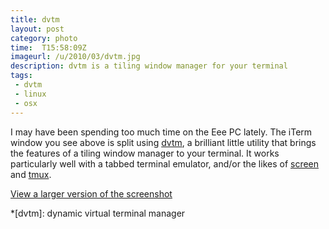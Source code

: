 ```yaml
---
title: dvtm
layout: post
category: photo
time:  T15:58:09Z
imageurl: /u/2010/03/dvtm.jpg
description: dvtm is a tiling window manager for your terminal 
tags:
 - dvtm
 - linux
 - osx
---
```


I may have been spending too much time on the Eee PC lately. The iTerm window you see above is split using [dvtm](http://www.brain-dump.org/projects/dvtm/), a brilliant little utility that brings the features of a tiling window manager to your terminal. It works particularly well with a tabbed terminal emulator, and/or the likes of [screen](http://www.manpagez.com/man/1/screen/)  and [tmux](http://tmux.sourceforge.net/ "A terminal multiplexer, which I find a lot easier to use than the venerable screen"). 

<p class="small"><a href="http://dl.dropbox.com/u/84981/blog//u/2010/03/dvtm.jpg">View a larger version of the screenshot</a></p>

*[dvtm]: dynamic virtual terminal manager 

